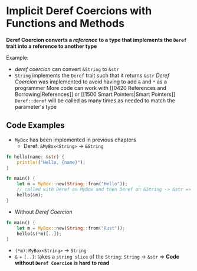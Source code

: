 # Implicit Deref Coercions with Functions and Methods
**Deref Coercion converts a *reference* to a type that implements the `Deref` trait into a reference to another type**

Example:
- *deref coercion* can convert `&String` to `&str` 
- `String` implements the `Deref` trait such that it returns `&str`
*Deref Coercion* was implemented to avoid having to add `&` and `*` as a programmer
More code can work with [[0420 References and Borrowing|References]] or [[1500 Smart Pointers|Smart Pointers]]
`Deref::deref` will be called as many times as needed to match the parameter's type
## Code Examples
- `MyBox` has been implemented in previous chapters
	- Deref: `&MyBox<String>` -> `&String`
```rust
fn hello(name: &str) {
	println!("Hello, {name}");
}
```

```rust
fn main() {
	let m = MyBox::new(String::from("Hello"));
	// called with Deref on MyBox and then Deref on &String -> &str => works
	hello(&m);
}
```
- Without *Deref Coercion*
```rust
fn main() {
    let m = MyBox::new(String::from("Rust"));
    hello(&(*m)[..]);
}
```
- `(*m)`: `MyBox<String>` -> `String`
- `&` + `[..]`: takes a `string slice` of the `String`: `String` -> `&str`
=> **Code without `Deref Coercion` is hard to read**
